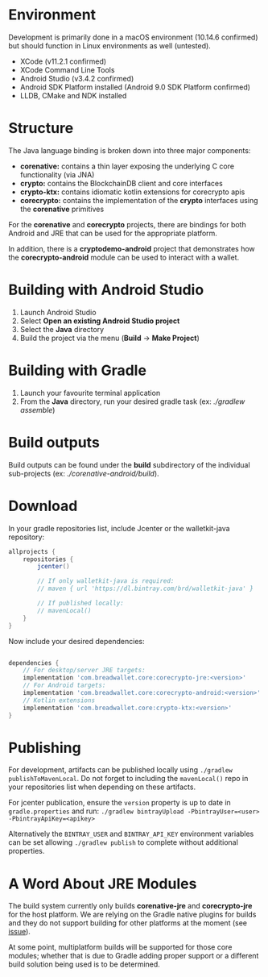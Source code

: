 # Environment

Development is primarily done in a macOS environment (10.14.6 confirmed) but should function in Linux environments as well (untested).

  * XCode (v11.2.1 confirmed)
  * XCode Command Line Tools
  * Android Studio (v3.4.2 confirmed)
  * Android SDK Platform installed (Android 9.0 SDK Platform confirmed)
  * LLDB, CMake and NDK installed

# Structure

The Java language binding is broken down into three major components:
* **corenative:** contains a thin layer exposing the underlying C core functionality (via JNA)
* **crypto:** contains the BlockchainDB client and core interfaces
* **crypto-ktx:** contains idiomatic kotlin extensions for corecrypto apis
* **corecrypto:** contains the implementation of the **crypto** interfaces using the **corenative** primitives

For the **corenative** and **corecrypto** projects, there are bindings for both Android and JRE that can be used for the appropriate platform.

In addition, there is a **cryptodemo-android** project that demonstrates how the **corecrypto-android** module can be used to interact with a wallet.

# Building with Android Studio

1. Launch Android Studio
2. Select **Open an existing Android Studio project**
3. Select the **Java** directory
4. Build the project via the menu (**Build** -> **Make Project**)

# Building with Gradle

1. Launch your favourite terminal application
2. From the **Java** directory, run your desired gradle task (ex: *./gradlew assemble*)

# Build outputs

Build outputs can be found under the **build** subdirectory of the individual sub-projects (ex: *./corenative-android/build*).

# Download

In your gradle repositories list, include Jcenter or the walletkit-java repository:

```groovy
allprojects {
    repositories {
        jcenter()

        // If only walletkit-java is required:
        // maven { url 'https://dl.bintray.com/brd/walletkit-java' }

        // If published locally:
        // mavenLocal()
    }
}
```

Now include your desired dependencies:

```groovy

dependencies {
    // For desktop/server JRE targets:
    implementation 'com.breadwallet.core:corecrypto-jre:<version>'
    // For Android targets:
    implementation 'com.breadwallet.core:corecrypto-android:<version>'
    // Kotlin extensions
    implementation 'com.breadwallet.core:crypto-ktx:<version>'
}

```

# Publishing

For development, artifacts can be published locally using `./gradlew publishToMavenLocal`.
Do not forget to including the `mavenLocal()` repo in your repositories list when depending on these artifacts.

For jcenter publication, ensure the `version` property is up to date in `gradle.properties` and run:
`./gradlew bintrayUpload -PbintrayUser=<user> -PbintrayApiKey=<apikey>`

Alternatively the `BINTRAY_USER` and `BINTRAY_API_KEY` environment variables can be set allowing `./gradlew publish` to complete without additional properties.

# A Word About JRE Modules

The build system currently only builds **corenative-jre** and **corecrypto-jre** for the host platform. We are relying on the Gradle native plugins for builds and they do not support building for other platforms at the moment (see [issue](https://github.com/gradle/gradle-native/issues/1031)).

At some point, multiplatform builds will be supported for those core modules; whether that is due to Gradle adding proper support or a different build solution being used is to be determined.
